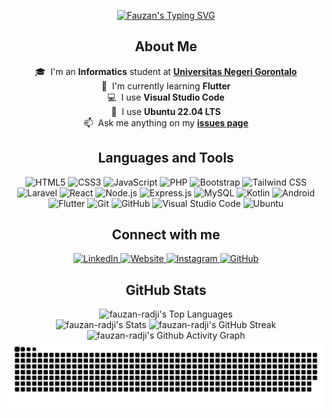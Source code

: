 <p align="center">
  <a href="https://git.io/typing-svg"><img src="https://readme-typing-svg.demolab.com?font=Poppins&size=28&duration=3000&pause=1000&color=C6A76E&background=282C34&center=true&vCenter=true&random=false&width=435&height=100&lines=%F0%9F%91%8B+Hello+there!;I'm+Fauzan;I'm+a+Web+Developer;I'm+a+Mobile+Developer;I'm+a+Programmer" alt="Fauzan's Typing SVG" /></a>
</p>

<h2 align="center">About Me</h2>

<p align="center">
  🎓 &nbsp;I'm an <strong>Informatics</strong> student at <strong><a href="https://www.ung.ac.id/" target="_blank" title="Universitas Negeri Gorontalo">Universitas Negeri Gorontalo</a></strong><br />
  🌱 &nbsp;I'm currently learning <strong>Flutter</strong><br />
  💻 &nbsp;I use <strong>Visual Studio Code</strong><br />
  🐧 &nbsp;I use <strong>Ubuntu 22.04 LTS</strong><br />
  📫 &nbsp;Ask me anything on my <strong><a href="https://github.com/fauzan-radji/fauzan-radji/issues" target="_blank" title="fauzan-radji/issues">issues page</a></strong><br />
</p>

<h2 align="center">Languages and Tools</h2>

<p align="center">
  <img alt="HTML5" src="https://img.shields.io/badge/-HTML5-05122A?style=flat&logo=html5" />
  <img alt="CSS3" src="https://img.shields.io/badge/-CSS3-05122A?style=flat&logo=css3" />
  <img alt="JavaScript" src="https://img.shields.io/badge/-JavaScript-05122A?style=flat&logo=javascript" />
  <img alt="PHP" src="https://img.shields.io/badge/-PHP-05122A?style=flat&logo=php" />
  <img alt="Bootstrap" src="https://img.shields.io/badge/-Bootstrap-05122A?style=flat&logo=bootstrap" />
  <img alt="Tailwind CSS" src="https://img.shields.io/badge/-Tailwind%20CSS-05122A?style=flat&logo=tailwind-css" />
  <img alt="Laravel" src="https://img.shields.io/badge/-Laravel-05122A?style=flat&logo=laravel" />
  <img alt="React" src="https://img.shields.io/badge/-React-05122A?style=flat&logo=react" />
  <img alt="Node.js" src="https://img.shields.io/badge/-Node.js-05122A?style=flat&logo=node.js" />
  <img alt="Express.js" src="https://img.shields.io/badge/-Express.js-05122A?style=flat&logo=express" />
  <img alt="MySQL" src="https://img.shields.io/badge/-MySQL-05122A?style=flat&logo=mysql" />
  <img alt="Kotlin" src="https://img.shields.io/badge/-Kotlin-05122A?style=flat&logo=kotlin" />
  <img alt="Android" src="https://img.shields.io/badge/-Android-05122A?style=flat&logo=android" />
  <img alt="Flutter" src="https://img.shields.io/badge/-Flutter-05122A?style=flat&logo=flutter" />
  <img alt="Git" src="https://img.shields.io/badge/-Git-05122A?style=flat&logo=git" />
  <img alt="GitHub" src="https://img.shields.io/badge/-GitHub-05122A?style=flat&logo=github" />
  <img alt="Visual Studio Code" src="https://img.shields.io/badge/-Visual%20Studio%20Code-05122A?style=flat&logo=visual-studio-code" />
  <img alt="Ubuntu" src="https://img.shields.io/badge/-Ubuntu-05122A?style=flat&logo=ubuntu" />
</p>

<h2 align="center">Connect with me</h2>

<p align="center">
  <a href="https://www.linkedin.com/in/tri-putra-fauzan-h-radji-404810257/" target="_blank" title="Tri Putra Fauzan H. Radji">
    <img alt="LinkedIn" src="https://img.shields.io/badge/-LinkedIn-05122A?style=flat&logo=linkedin" />
  </a>
  <a href="https://fauzan-radji.github.io" target="_blank" title="fauzan-radji.github.io">
    <img alt="Website" src="https://img.shields.io/badge/-Website-05122A?style=flat&logo=google-chrome" />
  </a>
  <a href="https://www.instagram.com/triputrafauzanradji" target="_blank" title="@triputrafauzanradji">
    <img alt="Instagram" src="https://img.shields.io/badge/-Instagram-05122A?style=flat&logo=instagram" />
  </a>
  <a href="https://github.com/fauzan-radji" target="_blank" title="fauzan-radji">
    <img alt="GitHub" src="https://img.shields.io/badge/-GitHub-05122A?style=flat&logo=github" />
  </a>
</p>

<h2 align="center">GitHub Stats</h2>

<p align="center">
  <img alt="fauzan-radji's Top Languages" src="https://github-readme-stats.vercel.app/api/top-langs/?username=fauzan-radji&theme=onedark&show_icons=true&hide_border=true&layout=compact" />
  <br />
  <img alt="fauzan-radji's Stats" src="https://github-readme-stats.vercel.app/api?username=fauzan-radji&theme=onedark&show_icons=true&hide_border=true&count_private=true" />
  <img alt="fauzan-radji's GitHub Streak" src="https://streak-stats.demolab.com?user=fauzan-radji&theme=onedark&hide_border=true" />
  <img alt="fauzan-radji's Github Activity Graph" src="https://github-readme-activity-graph.vercel.app/graph?username=fauzan-radji&theme=one-dark&radius=10&hide_border=true&area=true&title_color=e4bf7a&color=8eb573&point=df6d74" />
  <img alt="github-snake" src="https://raw.githubusercontent.com/fauzan-radji/fauzan-radji/output/github-contribution-grid-snake.svg" />
</p>

